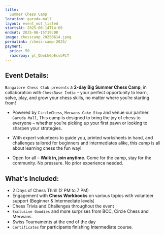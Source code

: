 ```yaml
---
title: 
  Summer Chess Camp
location: garuda-mall
layout: event_not_listed
startsAt: 2025-06-14T14:00
endsAt: 2025-06-15T19:00
image: chesscamp_20250614.jpeg
permalink: /chess-camp-2025/
payment:
  price: 50
  razorpay: pl_QbwLk6pEcvbPLT
---
```

## Event Details:

`Bangalore Chess Club presents` a **2-day Big Summer Chess Camp**, in collaboration with `ChessBase India` – your perfect opportunity to learn, solve, play, and grow your chess skills, no matter where you’re starting from!

- Powered by `CircleChess`, `Merwans Cake Stop` and venue our partner `Garuda Mall`, This camp is designed to bring the joy of chess to everyone – whether you’re picking up your first pawn or looking to sharpen your strategies.

- With expert volunteers to guide you, printed worksheets in hand, and challenges tailored for beginners and intermediates alike, this camp is all about learning chess the fun way!

- Open for all – **Walk in, join anytime.** Come for the camp, stay for the community. No pressure. No prior experience needed.


## What's Included:
- 2 Days of Chess Thrill (2 PM to 7 PM)
- Engagement with **Chess Workbooks** on various topics with volunteer support (Beginner & Intermediate levels)
- Chess Trivia and Challenges throughout the event
- `Exclusive Goodies` and more surprises from BCC, Circle Chess and Merwans.
- Swiss Tournaments at the end of the day
- `Certificates` for participants finishing Intermediate course.
